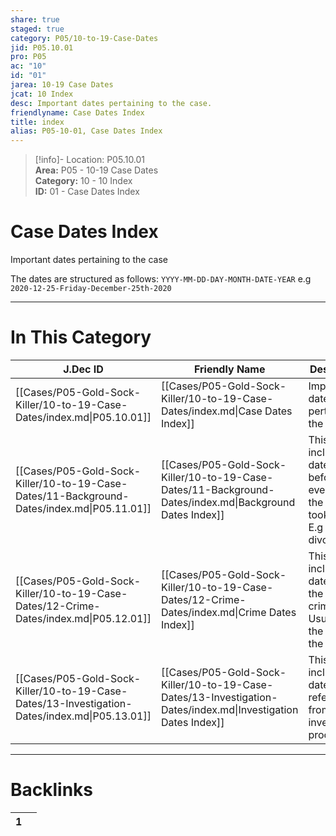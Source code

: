 ```yaml
---  
share: true  
staged: true  
category: P05/10-to-19-Case-Dates  
jid: P05.10.01  
pro: P05  
ac: "10"  
id: "01"  
jarea: 10-19 Case Dates  
jcat: 10 Index  
desc: Important dates pertaining to the case.  
friendlyname: Case Dates Index  
title: index  
alias: P05-10-01, Case Dates Index  
---  
```

  
>[!info]- Location: P05.10.01  
>**Area:** P05 - 10-19 Case Dates  
>**Category:** 10 - 10 Index  
>**ID:** 01 - Case Dates Index  
  
# Case Dates Index  
Important dates pertaining to the case  
  
The dates are structured as follows: `YYYY-MM-DD-DAY-MONTH-DATE-YEAR` e.g `2020-12-25-Friday-December-25th-2020`  
  
  
  
---  
# In This Category  
  
| J.Dec ID                                                                                      | Friendly Name                                                                                                 | Description                                                                               |  
| --------------------------------------------------------------------------------------------- | ------------------------------------------------------------------------------------------------------------- | ----------------------------------------------------------------------------------------- |  
| [[Cases/P05-Gold-Sock-Killer/10-to-19-Case-Dates/index.md\|P05.10.01]]                        | [[Cases/P05-Gold-Sock-Killer/10-to-19-Case-Dates/index.md\|Case Dates Index]]                                 | Important dates pertaining to the case.                                                   |  
| [[Cases/P05-Gold-Sock-Killer/10-to-19-Case-Dates/11-Background-Dates/index.md\|P05.11.01]]    | [[Cases/P05-Gold-Sock-Killer/10-to-19-Case-Dates/11-Background-Dates/index.md\|Background Dates Index]]       | This includes dates from before the events of the case took place. E.g date of a divorce. |  
| [[Cases/P05-Gold-Sock-Killer/10-to-19-Case-Dates/12-Crime-Dates/index.md\|P05.12.01]]         | [[Cases/P05-Gold-Sock-Killer/10-to-19-Case-Dates/12-Crime-Dates/index.md\|Crime Dates Index]]                 | This includes dates from the actual crime itself. Usually just the date of the murder.    |  
| [[Cases/P05-Gold-Sock-Killer/10-to-19-Case-Dates/13-Investigation-Dates/index.md\|P05.13.01]] | [[Cases/P05-Gold-Sock-Killer/10-to-19-Case-Dates/13-Investigation-Dates/index.md\|Investigation Dates Index]] | This includes dates referenced from the investigation process.                            |  
  
  
---  
# Backlinks  
<div><table class="dataview table-view-table"><thead class="table-view-thead"><tr class="table-view-tr-header"><th class="table-view-th"><span></span><span class="dataview small-text">1</span></th><th class="table-view-th"><span></span></th></tr></thead><tbody class="table-view-tbody"></tbody></table></div>